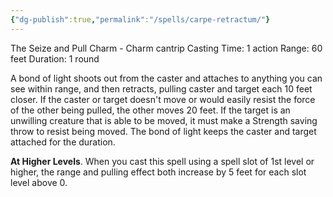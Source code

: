 ```yaml
---
{"dg-publish":true,"permalink":"/spells/carpe-retractum/"}
---
```


The Seize and Pull Charm - Charm cantrip 
Casting Time: 1 action 
Range: 60 feet 
Duration: 1 round 

A bond of light shoots out from the caster and attaches to anything you can see within range, and then retracts, pulling caster and target each 10 feet closer. If the caster or target doesn't move or would easily resist the force of the other being pulled, the other moves 20 feet. If the target is an unwilling creature that is able to be moved, it must make a Strength saving throw to resist being moved. The bond of light keeps the caster and target attached for the duration. 

**At Higher Levels**. When you cast this spell using a spell slot of 1st level or higher, the range and pulling effect both increase by 5 feet for each slot level above 0.